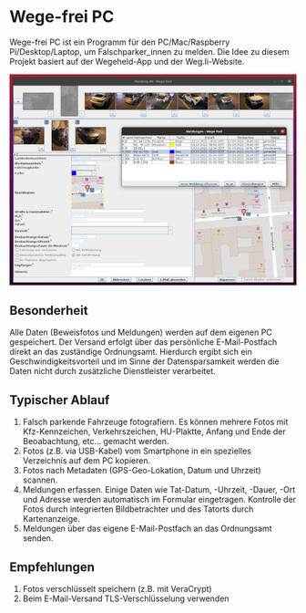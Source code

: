# Wege-frei PC

Wege-frei PC ist ein Programm für den PC/Mac/Raspberry Pi/Desktop/Laptop, um Falschparker_innen zu melden. Die Idee zu diesem Projekt basiert auf der Wegeheld-App und der Weg.li-Website.

![Screenshot](doc/screenshot1.png)

## Besonderheit

Alle Daten (Beweisfotos und Meldungen) werden auf dem eigenen PC gespeichert. Der Versand erfolgt über das persönliche E-Mail-Postfach direkt an das zuständige Ordnungsamt. Hierdurch ergibt sich ein Geschwindigkeitsvorteil und im Sinne der Datensparsamkeit werden die Daten nicht durch zusätzliche Dienstleister verarbeitet.

## Typischer Ablauf

 1. Falsch parkende Fahrzeuge fotografiern. Es können mehrere Fotos mit Kfz-Kennzeichen, Verkehrszeichen, HU-Plaktte, Anfang und Ende der Beoabachtung, etc... gemacht werden.
 1. Fotos (z.B. via USB-Kabel) vom Smartphone in ein spezielles Verzeichnis auf dem PC kopieren.
 1. Fotos nach Metadaten (GPS-Geo-Lokation, Datum und Uhrzeit) scannen.
 1. Meldungen erfassen. Einige Daten wie Tat-Datum, -Uhrzeit, -Dauer, -Ort und Adresse werden automatisch im Formular eingetragen. Kontrolle der Fotos durch integrierten Bildbetrachter und des Tatorts durch Kartenanzeige.
 1. Meldungen über das eigene E-Mail-Postfach an das Ordnungsamt senden.

## Empfehlungen

 1. Fotos verschlüsselt speichern (z.B. mit VeraCrypt)
 1. Beim E-Mail-Versand TLS-Verschlüsselung verwenden
